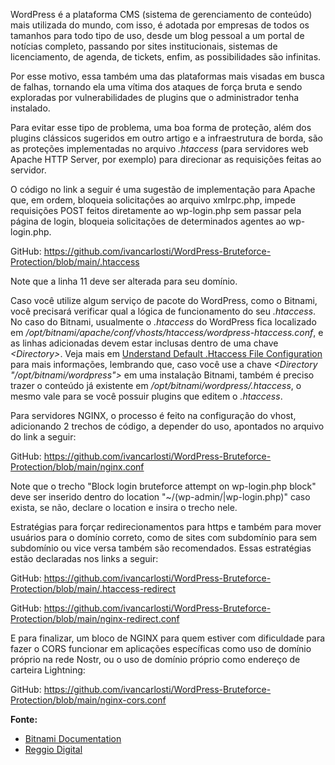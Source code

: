 <p>
  WordPress é a plataforma CMS (sistema de gerenciamento de conteúdo) mais utilizada
  do mundo, com isso, é adotada por empresas de todos os tamanhos para todo tipo
  de uso, desde um blog pessoal a um portal de notícias completo, passando por
  sites institucionais, sistemas de licenciamento, de agenda, de tickets, enfim,
  as possibilidades são infinitas.
</p>
<p>
  Por esse motivo, essa também uma das plataformas mais visadas em busca de falhas,
  tornando ela uma vítima dos ataques de força bruta e sendo exploradas por vulnerabilidades
  de plugins que o administrador tenha instalado.
</p>
<p>
  Para evitar esse tipo de problema, uma boa forma de proteção, além dos plugins
  clássicos sugeridos em outro artigo e a infraestrutura de borda, são as proteções
  implementadas no arquivo <em>.htaccess</em> (para servidores web Apache HTTP
  Server, por exemplo) para direcionar as requisições feitas ao servidor.
</p>
<p>
  O código no link a seguir é uma sugestão de implementação para Apache que, em
  ordem, bloqueia solicitações ao arquivo xmlrpc.php, impede requisições POST feitos
  diretamente ao wp-login.php sem passar pela página de login, bloqueia solicitações
  de determinados agentes ao wp-login.php.
</p>
<p>
  GitHub:
  <a href="https://github.com/ivancarlosti/WordPress-Bruteforce-Protection/blob/main/.htaccess" target="_blank" rel="noopener noreferrer">https://github.com/ivancarlosti/WordPress-Bruteforce-Protection/blob/main/.htaccess</a>
</p>
<p>Note que a linha 11 deve ser alterada para seu domínio.</p>
<p>
  Caso você utilize algum serviço de pacote do WordPress, como o Bitnami, você
  precisará verificar qual a lógica de funcionamento do seu <em>.htaccess</em>.
  No caso do Bitnami, usualmente o <em>.htaccess</em> do WordPress fica localizado
  em <em>/opt/bitnami/apache/conf/vhosts/htaccess/wordpress-htaccess.conf</em>,
  e as linhas adicionadas devem estar inclusas dentro de uma chave
  <em>&lt;Directory&gt;</em>. Veja mais em
  <a style="background-color: #ffffff;" href="https://docs.bitnami.com/aws/apps/wordpress/administration/use-htaccess/" target="_blank" rel="noopener noreferrer">Understand Default .Htaccess File Configuration</a>
  para mais informações, lembrando que, caso você use a chave
  <em>&lt;Directory "/opt/bitnami/wordpress"&gt;</em> em uma instalação Bitnami,
  também é preciso trazer o conteúdo já existente em
  <em>/opt/bitnami/wordpress/.htaccess</em>, o mesmo vale para se você possuir
  plugins que editem o <em>.htaccess</em>.
</p>
<p>
  Para servidores NGINX, o processo é feito na configuração do vhost, adicionando
  2 trechos de código, a depender do uso, apontados no arquivo do link a seguir:
</p>
<p>
  GitHub:
  <a href="https://github.com/ivancarlosti/WordPress-Bruteforce-Protection/blob/main/nginx.conf">https://github.com/ivancarlosti/WordPress-Bruteforce-Protection/blob/main/nginx.conf</a>
</p>
<p>
  Note que o trecho "Block login bruteforce attempt on wp-login.php block" deve
  ser inserido dentro do location
  <span style="color: #1f2328; font-family: -apple-system, BlinkMacSystemFont, ' Segoe UI' , ' Noto Sans' , Helvetica, Arial, sans-serif, ' Apple Color Emoji' , ' Segoe UI Emoji' font-size:16px; font-style: normal; font-variant-ligatures: normal; font-variant-caps: normal; font-weight: 400; letter-spacing: normal; orphans: 2; text-align: start; text-indent: 0px; text-transform: none; widows: 2; word-spacing: 0px; -webkit-text-stroke-width: 0px; white-space: normal; background-color: #ffffff; text-decoration-thickness: initial; text-decoration-style: initial; text-decoration-color: initial; display: inline !important; float: none;">"~/(wp-admin/|wp-login.php)" caso exista, se não, declare o location e insira o trecho nele.</span>
</p>
<p>
  Estratégias para forçar redirecionamentos para https e também para mover usuários
  para o domínio correto, como de sites com subdomínio para sem subdomínio ou vice
  versa também são recomendados. Essas estratégias estão declaradas nos links a
  seguir:
</p>
<p>
  GitHub:
  <a href="https://github.com/ivancarlosti/WordPress-Bruteforce-Protection/blob/main/.htaccess-redirect">https://github.com/ivancarlosti/WordPress-Bruteforce-Protection/blob/main/.htaccess-redirect</a>
</p>
<p>
  GitHub:
  <a href="https://github.com/ivancarlosti/WordPress-Bruteforce-Protection/blob/main/nginx-redirect.conf">https://github.com/ivancarlosti/WordPress-Bruteforce-Protection/blob/main/nginx-redirect.conf</a>
</p>
<p>
  E para finalizar, um bloco de NGINX para quem estiver com dificuldade para fazer
  o CORS funcionar em aplicações específicas como uso de domínio próprio na rede
  Nostr, ou o uso de domínio próprio como endereço de carteira Lightning:
</p>
<p>
  GitHub:
  <a href="https://github.com/ivancarlosti/WordPress-Bruteforce-Protection/blob/main/nginx-cors.conf">https://github.com/ivancarlosti/WordPress-Bruteforce-Protection/blob/main/nginx-cors.conf</a>
</p>
<p>
  <strong>Fonte:</strong>
</p>
<ul>
  <li>
    <a href="https://docs.bitnami.com/aws/apps/wordpress/administration/use-htaccess/" target="_blank" rel="noopener noreferrer">Bitnami Documentation</a>
  </li>
  <li>
    <a href="https://reggiodigital.com/blog/nginx-rule-blocking-bad-bots/" target="_blank" rel="noopener noreferrer">Reggio Digital</a>
  </li>
</ul>

